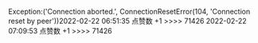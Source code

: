 Exception:('Connection aborted.', ConnectionResetError(104, 'Connection reset by peer'))2022-02-22  06:51:35   点赞数 +1 >>>> 71426
2022-02-22  07:09:53   点赞数 +1 >>>> 71426
